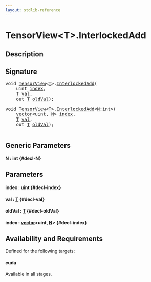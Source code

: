 ```yaml
---
layout: stdlib-reference
---
```


# TensorView\<T\>\.InterlockedAdd

## Description





## Signature 

<pre>
<span class="code_keyword">void</span> <a href="/stdlib-reference/types/tensorview-06/index" class="code_type">TensorView</a>&lt;<a href="/stdlib-reference/types/tensorview-06/index#typeparam-T" class="code_type">T</a>&gt;.<a href="/stdlib-reference/types/tensorview-06/interlockedadd-0b">InterlockedAdd</a>(
    <span class="code_keyword">uint</span> <a href="/stdlib-reference/types/tensorview-06/interlockedadd-0b#decl-index" class="code_param">index</a>,
    <a href="/stdlib-reference/types/tensorview-06/index#typeparam-T" class="code_type">T</a> <a href="/stdlib-reference/types/tensorview-06/interlockedadd-0b#decl-val" class="code_param">val</a>,
    <span class="code_keyword">out</span> <a href="/stdlib-reference/types/tensorview-06/index#typeparam-T" class="code_type">T</a> <a href="/stdlib-reference/types/tensorview-06/interlockedadd-0b#decl-oldVal" class="code_param">oldVal</a>);

<span class="code_keyword">void</span> <a href="/stdlib-reference/types/tensorview-06/index" class="code_type">TensorView</a>&lt;<a href="/stdlib-reference/types/tensorview-06/index#typeparam-T" class="code_type">T</a>&gt;.<a href="/stdlib-reference/types/tensorview-06/interlockedadd-0b">InterlockedAdd</a>&lt;<a href="/stdlib-reference/types/tensorview-06/interlockedadd-0b#decl-N" class="code_var">N</a>:<span class="code_keyword">int</span>&gt;(
    <a href="/stdlib-reference/types/vector/index" class="code_type">vector</a>&lt;<span class="code_keyword">uint</span>, <a href="/stdlib-reference/types/tensorview-06/interlockedadd-0b#decl-N" class="code_var">N</a>&gt; <a href="/stdlib-reference/types/tensorview-06/interlockedadd-0b#decl-index" class="code_param">index</a>,
    <a href="/stdlib-reference/types/tensorview-06/index#typeparam-T" class="code_type">T</a> <a href="/stdlib-reference/types/tensorview-06/interlockedadd-0b#decl-val" class="code_param">val</a>,
    <span class="code_keyword">out</span> <a href="/stdlib-reference/types/tensorview-06/index#typeparam-T" class="code_type">T</a> <a href="/stdlib-reference/types/tensorview-06/interlockedadd-0b#decl-oldVal" class="code_param">oldVal</a>);

</pre>

## Generic Parameters

#### N  : int {#decl-N}

## Parameters

#### index  : uint {#decl-index}
#### val  : [T](/stdlib-reference/types/tensorview-06/index#typeparam-T) {#decl-val}
#### oldVal  : [T](/stdlib-reference/types/tensorview-06/index#typeparam-T) {#decl-oldVal}
#### index  : [vector](/stdlib-reference/types/vector/index)\<uint, [N](/stdlib-reference/types/vector/index#decl-N)\> {#decl-index}

## Availability and Requirements

Defined for the following targets:

#### cuda
Available in all stages.




